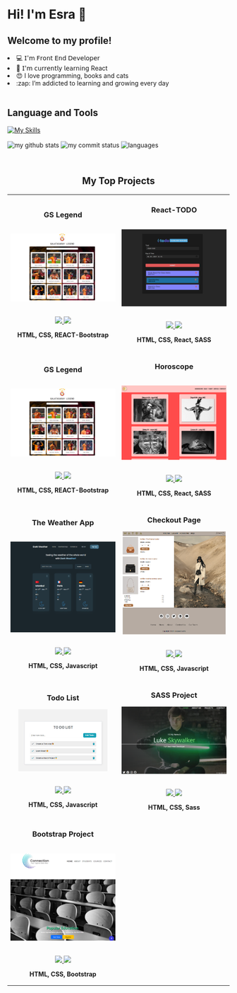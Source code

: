 <h1> Hi! I'm Esra 👋</h1>
<h2> Welcome to my profile! </h2> 

<li> 💻 𝖨'𝗆 𝖥𝗋𝗈𝗇𝗍 𝖤𝗇𝖽 𝖣𝖾𝗏𝖾𝗅𝗈𝗉𝖾𝗋 </li>
<li> 🧠 𝖨'𝗆 𝖼𝗎𝗋𝗋𝖾𝗇𝗍𝗅𝗒 𝗅𝖾𝖺𝗋𝗇𝗂𝗇𝗀 React</li>
<li> 😍 I love programming, books and cats </li>
<li> :zap: I’m addicted to learning and growing every day</li>

<br/>
<h2>Language and Tools</h2>

[![My Skills](https://skillicons.dev/icons?i=html,css,js,react,sass,bootstrap,tailwind,vscode,postman,github,linux,figma,&theme=dark&perline=5)](https://skillicons.dev)
<br/>
<br/>
<img src="https://github-readme-stats.vercel.app/api?username=eflatuna&theme=chartreuse-dark" alt="my github stats" width="33%"/>
<img src="https://github-readme-streak-stats.herokuapp.com/?user=eflatuna&theme=chartreuse-dark" alt="my commit status" width="33%"/>
<img src="https://github-readme-stats.vercel.app/api/top-langs/?username=eflatuna&theme=chartreuse-dark&layout=compact" alt="languages" width="30%">
<br/>

</br>
<h2 align="center">My Top Projects</h2>


<div align="center">
	<table>
 <tr>
			<td width="50%">
				<h3 align="center">GS Legend</h3>
				<br/>
				<div align="center">  
					<a href="https://gs-legend.vercel.app/" >
						<img src="./img/gs-legend.png" alt="project 1 target="_blank"" height="100%" />
					</a>
					<br/>
					<br/>
					<p>
						<a href="https://github.com/eflatuna/GS_Legend" target="_blank">
							<img src="https://img.shields.io/badge/Repo-lightgrey?style=for-the-badge&logo=github"/>
						</a>  
						<a href="https://gs-legend.vercel.app/" target="_blank">
              <img src="https://img.shields.io/badge/Live-lightgrey?style=for-the-badge&color=0892d0"/>
						</a>
					</p>
					<p><strong>HTML, CSS, REACT-Bootstrap </strong></p>
          <p>
					</p>
				</div>
			</td>
			<td width="50%">
				<h3 align="center">React-TODO</h3>
                                 <br/>
				<div align="center" >  
					<a href='https://react-todo-app-efla.netlify.app/' target="_blank">
						<img src="./img/todo-app.png" alt="project 2" height="100%" margin-bottom="30px" />
					</a>
					<br/>
					<br/>
					<p>
						<a href="https://github.com/eflatuna/react_todo_app" target="_blank">
							<img src="https://img.shields.io/badge/Repo-lightgrey?style=for-the-badge&logo=github"/>
						</a>  
						<a href="https://react-todo-app-efla.netlify.app/" target="_blank">
							<img src="https://img.shields.io/badge/Live-lightgrey?style=for-the-badge&color=0892d0"/>
						</a>	
					</p>
					 <p><strong>HTML, CSS, React, SASS</strong></p>
					<p> </p>
				</div>
        </tr>	
	
<tr>
			<td width="50%">
				<h3 align="center">GS Legend</h3>
				<br/>
				<div align="center">  
					<a href="https://gs-legend.vercel.app/" >
						<img src="./img/gs-legend.png" alt="project 1 target="_blank"" height="100%" />
					</a>
					<br/>
					<br/>
					<p>
						<a href="https://github.com/eflatuna/GS_Legend" target="_blank">
							<img src="https://img.shields.io/badge/Repo-lightgrey?style=for-the-badge&logo=github"/>
						</a>  
						<a href="https://gs-legend.vercel.app/" target="_blank">
              <img src="https://img.shields.io/badge/Live-lightgrey?style=for-the-badge&color=0892d0"/>
						</a>
					</p>
					<p><strong>HTML, CSS, REACT-Bootstrap </strong></p>
          <p>
					</p>
				</div>
			</td>
			<td width="50%">
				<h3 align="center">Horoscope</h3>
                                 <br/>
				<div align="center" >  
					<a href='https://horoscope-eflaa.netlify.app/' target="_blank">
						<img src="./img/horoscope2.png" alt="project 2" height="100%" margin-bottom="30px" />
					</a>
					<br/>
					<br/>
					<p>
						<a href="https://github.com/eflatuna/Horoscope" target="_blank">
							<img src="https://img.shields.io/badge/Repo-lightgrey?style=for-the-badge&logo=github"/>
						</a>  
						<a href="https://horoscope-eflaa.netlify.app/" target="_blank">
							<img src="https://img.shields.io/badge/Live-lightgrey?style=for-the-badge&color=0892d0"/>
						</a>	
					</p>
					 <p><strong>HTML, CSS, React, SASS</strong></p>
					<p> </p>
				</div>
        </tr>	
		<tr>
			<td width="50%">
				<h3 align="center">The Weather App</h3>
				<br/>
				<div align="center">  
					<a href="https://the-weather-app-efla.netlify.app/" >
						<img src="./img/2024-02-21_20-43.png" alt="project 1 target="_blank"" height="100%" />
					</a>
					<br/>
					<br/>
					<p>
						<a href="https://github.com/eflatuna/The-Weather-App" target="_blank">
							<img src="https://img.shields.io/badge/Repo-lightgrey?style=for-the-badge&logo=github"/>
						</a>  
						<a href="https://the-weather-app-efla.netlify.app/" target="_blank">
              <img src="https://img.shields.io/badge/Live-lightgrey?style=for-the-badge&color=0892d0"/>
						</a>
					</p>
					<p><strong>HTML, CSS, Javascript</strong></p>
          <p>
					</p>
				</div>
			</td>
			<td width="50%">
				<h3 align="center">Checkout Page</h3>
				<div align="center" >  
					<a href='https://checkout-page-bags.netlify.app' target="_blank">
						<img src="./img/2024-02-21_16-05.png" alt="project 2" height="100%" />
					</a>
					<br>
					<br>
					<p>
						<a href="https://github.com/eflatuna/Checkout_Page_Project" target="_blank">
							<img src="https://img.shields.io/badge/Repo-lightgrey?style=for-the-badge&logo=github"/>
						</a>  
						<a href="https://checkout-page-bags.netlify.app" target="_blank">
							<img src="https://img.shields.io/badge/Live-lightgrey?style=for-the-badge&color=0892d0"/>
						</a>	
					</p>
					 <p><strong>HTML, CSS, Javascript</strong></p>
					<p> </p>
				</div>
        </tr>
	    <tr>
            <td width="50%">
                <h3 align="center">Todo List</h3>
                <div align="center">  
                    <a href='https://ttodolistt-1.netlify.app' target="_blank">
                        <img src="./img/photo_2024-02-21_16-58-28.jpg" alt="project 4" width="85%" height="40%" />
                    </a>
                    <br>
                    <br>
                    <p>
                       <a href="https://github.com/eflatuna/ToDo_List" target="_blank">
							<img src="https://img.shields.io/badge/Repo-lightgrey?style=for-the-badge&logo=github"/>
						</a>  
						<a href="https://ttodolistt-1.netlify.app" target="_blank">
              <img src="https://img.shields.io/badge/Live-lightgrey?style=for-the-badge&color=0892d0"/>
						</a>
                    </p>
                    <p><strong>HTML, CSS, Javascript</strong></p>
		    <p></p>
                </div>	
            </td>
            <td width="50%">
                <h3 align="center">SASS Project</h3>
                <div align="center" >  
                    <a href='https://my-scss-project-efla.netlify.app/' target="_blank">
                        <img src="./img/2024-02-21_20-38.png" alt="project 3" height="100%" />
                    </a>
                    <br>
                    <br>
                    <p>
                        <a href="https://github.com/eflatuna/My_Scss_Project" target="_blank">
							<img src="https://img.shields.io/badge/Repo-lightgrey?style=for-the-badge&logo=github"/>
						</a>  
						<a href="https://my-scss-project-efla.netlify.app/" target="_blank">
							<img src="https://img.shields.io/badge/Live-lightgrey?style=for-the-badge&color=0892d0"/>
						</a>
                    </p>
                    <p><strong>HTML, CSS, Sass</strong></p>
		    <p></p>
                </div>
            </td>
        </tr>
	 

<tr>
			<td width="50%">
				<h3 align="center">Bootstrap Project</h3>
				<br/>
				<div align="center">  
					<a href="https://bbootstrap-pro1.netlify.app/" >
						<img src="./img/2024-02-21_20-25.png" alt="project 1 target="_blank"" height="100%" />
					</a>
					<br/>
					<br/>
					<p>
						<a href="https://github.com/eflatuna/Bootstrap_Project1" target="_blank">
							<img src="https://img.shields.io/badge/Repo-lightgrey?style=for-the-badge&logo=github"/>
						</a>  
						<a href="https://bbootstrap-pro1.netlify.app" target="_blank">
              <img src="https://img.shields.io/badge/Live-lightgrey?style=for-the-badge&color=0892d0"/>
						</a>
					</p>
					<p><strong>HTML, CSS, Bootstrap</strong></p>
          <p>
					</p>
				</div>
			</td>
        </tr>
	</table>
</div>
<br />

